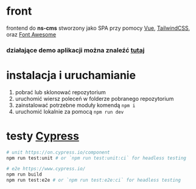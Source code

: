 # front

frontend do **ns-cms** stworzony jako SPA przy pomocy [Vue](https://vuejs.org/), [TailwindCSS](https://tailwindcss.com/), oraz [Font Awesome](https://fontawesome.com/)

### działające demo aplikacji można znaleźć [tutaj](https://ns-cms-front.netlify.app/)

# instalacja i uruchamianie

1. pobrać lub sklonować repozytorium
2. uruchomić wiersz poleceń w folderze pobranego repozytorium
2. zainstalować potrzebne moduły komendą `npm i`
3. uruchomić lokalnie za pomocą `npm run dev`

# testy [Cypress](https://www.cypress.io/)
```sh
# unit https://on.cypress.io/component
npm run test:unit # or `npm run test:unit:ci` for headless testing

# e2e https://www.cypress.io/
npm run build
npm run test:e2e # or `npm run test:e2e:ci` for headless testing
```
